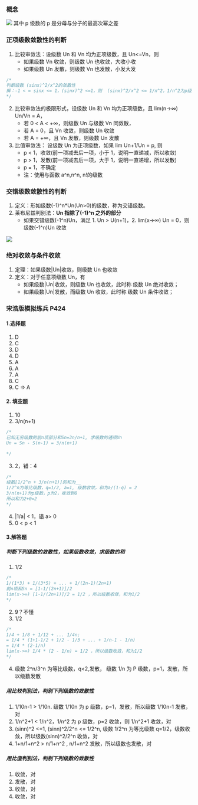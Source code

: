 ### 概念

![](https://blog-1300014307.cos.ap-guangzhou.myqcloud.com/202311012234576.png)
其中 p 级数的 p 是分母与分子的最高次幂之差

### 正项级数敛散性的判断

1. 比较审敛法：设级数 Un 和 Vn 均为正项级数，且 Un<=Vn，则
   - 如果级数 Vn 收敛，则级数 Un 也收敛，大收小收
   - 如果级数 Un 发散，则级数 Vn 也发散，小发大发

```js
/* 
判断级数 (sinx)^2/x^2的敛散性
解：-1 < = sinx <= 1，(sinx)^2 <=1，则  (sinx)^2/x^2 <= 1/n^2，1/n^2为p级数，p为2，收敛，根据比较审敛法，则级数(sinx)^2/x^2也收敛
*/
```

2. 比较审敛法的极限形式，设级数 Un 和 Vn 均为正项级数，且 lim(n->∞) Un/Vn = A，
   - 若 0 < A < +∞，则级数 Un 与级数 Vn 同敛散，
   - 若 A = 0，且 Vn 收敛，则级数 Un 收敛
   - 若 A = +∞，且 Vn 发散，则级数 Un 发散
3. 比值审敛法：
   设级数 Un 为正项级数，如果 lim Un+1/Un = p, 则
   - p < 1，收敛(前一项减去后一项，小于 1，说明一直递减，所以收敛)
   - p > 1，发散(前一项减去后一项，大于 1，说明一直递增，所以发散)
   - p = 1，不确定
   - 注：使用与函数 a^n,n^n, n!的级数

### 交错级数敛散性的判断

1. 定义：形如级数(-1)^n\*Un(Un>0)的级数，称为交错级数。
2. 莱布尼兹判别法：**Un 指除了(-1)^n 之外的部分**
   - 如果交错级数(-1^n)Un，满足 1. Un > U(n+1)，2. lim(x->∞) Un = 0，则级数(-1^n)Un 收敛

![](https://blog-1300014307.cos.ap-guangzhou.myqcloud.com/202311012316798.png)

### 绝对收敛与条件收敛

1. 定理：如果级数|Un|收敛，则级数 Un 也收敛
2. 定义：对于任意项级数 Un，有
   - 如果级数|Un|收敛，则级数 Un 也收敛，此时称 级数 Un 绝对收敛；
   - 如果级数|Un|发散，而级数 Un 收敛，此时称 级数 Un 条件收敛；

### 宋浩版模拟练兵 P424

#### 1.选择题

1. D
2. C
3. D
4. D
5. A
6. A
7. A
8. C
9. C => A

#### 2. 填空题

1. 10
2. 3/n(n+1)

```js
/*
已知无穷级数的前n项部分和Sn=3n/n+1, 求级数的通项Un
Un = Sn - S(n-1) = 3/n(n+1)

*/
```

3. 2，错：4

```js
/*
级数[1/2^n + 3/n(n+1)]的和为__
1/2^n为等比级数，q=1/2, a=1, 级数收敛，和为a/(1-q) = 2
3/n(n+1)为p级数，p为2，收敛到0
所以和为2+0=2
*/
```

4. |1/a| < 1，错 a> 0
5. 0 < p < 1

#### 3.解答题

##### 判断下列级数的敛散性，如果级数收敛，求级数的和

1. 1/2

```js
/*
1/(1*3) + 1/(3*5) + ... + 1/(2n-1)(2n+1)
前n项和Sn = [1-1/(2n+1)]/2
lim(x->∞) [1-1/(2n+1)]/2 = 1/2 ，所以级数收敛，和为1/2
*/
```

2. 9？不懂
3. 1/2

```js
/*
1/4 + 1/8 + 1/12 + ... 1/4n;
= 1/4 * (1+1-1/2 + 1/2 - 1/3 + ... + 1/n-1 - 1/n)
= 1/4 * (2-1/n)
lim(x->∞) 1/4 * (2 - 1/n) = 1/2 ，所以级数收敛，和为1/2
*/
```

4. 级数 2^n/3^n 为等比级数，q<2,发散， 级数 1/n 为 P 级数，p=1，发散，所以级数发散

##### 用比较判别法，判别下列级数的敛散性

1. 1/10n-1 > 1/10n. 级数 1/10n 为 p 级数，p=1，发散，所以级数 1/10n-1 发散，对
2. 1/n^2+1 < 1/n^2，1/n^2 为 p 级数，p=2 收敛，则 1/n^2+1 收敛，对
3. (sinn)^2 <=1, (sinn)^2/2^n <= 1/2^n, 级数 1/2^n 为等比级数 q=1/2，级数收敛，所以级数(sinn)^2/2^n 收敛，对
4. 1+n/1+n^2 > n/1+n^2 , n/1+n^2 发散，所以级数也发散，对

##### 用比值判别法，判别下列级数的敛散性

1. 收敛，对
2. 发散，对
3. 收敛，对
4. 收敛，对
